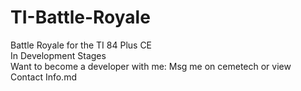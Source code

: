# TI-Battle-Royale  
Battle Royale for the TI 84 Plus CE  
In Development Stages  
Want to become a developer with me: Msg me on cemetech or view Contact Info.md  
